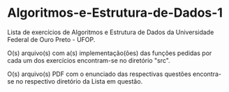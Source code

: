 # Algoritmos-e-Estrutura-de-Dados-1

Lista de exercícios de Algoritmos e Estrutura de Dados da Universidade Federal de Ouro Preto - UFOP.

O(s) arquivo(s) com a(s) implementação(ões) das funções pedidas por cada um dos exercícios encontram-se no diretório "src".

O(s) arquivo(s) PDF com o enunciado das respectivas questões encontra-se no respectivo diretório da Lista em questão.
